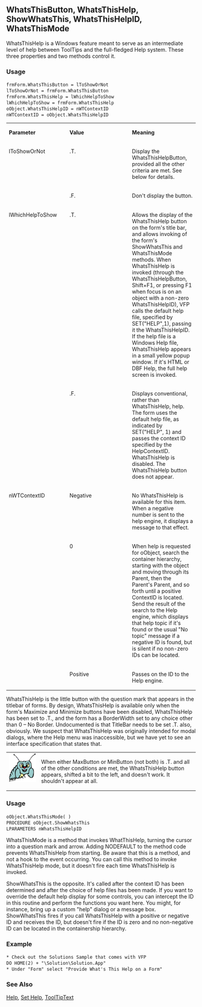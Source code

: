 ## WhatsThisButton, WhatsThisHelp, ShowWhatsThis, WhatsThisHelpID, WhatsThisMode

WhatsThisHelp is a Windows feature meant to serve as an intermediate level of help between ToolTips and the full-fledged Help system. These three properties and two methods control it.

### Usage

```foxpro
frmForm.WhatsThisButton = lToShowOrNot
lToShowOrNot = frmForm.WhatsThisButton
frmForm.WhatsThisHelp = lWhichHelpToShow
lWhichHelpToShow = frmForm.WhatsThisHelp
oObject.WhatsThisHelpID = nWTContextID
nWTContextID = oObject.WhatsThisHelpID
```
<table>
<tr>
  <td width="32%" valign="top">
  <p><b>Parameter</b></p>
  </td>
  <td width="23%" valign="top">
  <p><b>Value</b></p>
  </td>
  <td width="45%" valign="top">
  <p><b>Meaning</b></p>
  </td>
 </tr>
<tr>
  <td width="32%" rowspan="2" valign="top">
  <p>lToShowOrNot</p>
  </td>
  <td width="23%" valign="top">
  <p>.T.</p>
  </td>
  <td width="45%" valign="top">
  <p>Display the WhatsThisHelpButton, provided all the other criteria are met. See below for details.</p>
  </td>
 </tr>
<tr>
  <td width="33%" valign="top">
  <p>.F.</p>
  </td>
  <td width="67%" valign="top">
  <p>Don't display the button.</p>
  </td>
 </tr>
<tr>
  <td width="32%" rowspan="2" valign="top">
  <p>lWhichHelpToShow</p>
  </td>
  <td width="23%" valign="top">
  <p>.T.</p>
  </td>
  <td width="45%" valign="top">
  <p>Allows the display of the WhatsThisHelp button on the form's title bar, and allows invoking of the form's ShowWhatsThis and WhatsThisMode methods. When WhatsThisHelp is invoked (through the WhatsThisHelpButton, Shift+F1, or pressing F1 when focus is on an object with a non-zero WhatsThisHelpID), VFP calls the default help file, specified by SET(&quot;HELP&quot;,1), passing it the WhatsThisHelpID. If the help file is a Windows Help file, WhatsThisHelp appears in a small yellow popup window. If it's HTML or DBF Help, the full help screen is invoked.</p>
  </td>
 </tr>
<tr>
  <td width="33%" valign="top">
  <p>.F.</p>
  </td>
  <td width="67%" valign="top">
  <p>Displays conventional, rather than WhatsThisHelp, help. The form uses the default help file, as indicated by SET(&quot;HELP&quot;, 1) and passes the context ID specified by the HelpContextID. WhatsThisHelp is disabled. The WhatsThisHelp button does not appear. </p>
  </td>
 </tr>
<tr>
  <td width="32%" rowspan="3" valign="top">
  <p>nWTContextID</p>
  </td>
  <td width="23%" valign="top">
  <p>Negative </p>
  </td>
  <td width="45%" valign="top">
  <p>No WhatsThisHelp is available for this item. When a negative number is sent to the help engine, it displays a message to that effect.</p>
  </td>
 </tr>
<tr>
  <td width="33%" valign="top">
  <p>0</p>
  </td>
  <td width="67%" valign="top">
  <p>When help is requested for oObject, search the container hierarchy, starting with the object and moving through its Parent, then the Parent's Parent, and so forth until a positive ContextID is located. Send the result of the search to the Help engine, which displays that help topic if it's found or the usual &quot;No topic&quot; message if a negative ID is found, but is silent if no non-zero IDs can be located.</p>
  </td>
 </tr>
<tr>
  <td width="33%" valign="top">
  <p>Positive</p>
  </td>
  <td width="67%" valign="top">
  <p>Passes on the ID to the Help engine.</p>
  </td>
 </tr>
</table>

WhatsThisHelp is the little button with the question mark that appears in the titlebar of forms. By design, WhatsThisHelp is available only when the form's Maximize and Minimize buttons have been disabled, WhatsThisHelp has been set to .T., and the form has a BorderWidth set to any choice other than 0 &ndash; No Border. Undocumented is that TitleBar needs to be set .T. also, obviously. We suspect that WhatsThisHelp was originally intended for modal dialogs, where the Help menu was inaccessible, but we have yet to see an interface specification that states that. 

<table>
<tr>
  <td width="17%" valign="top">
<img width="95" height="77" src="bug.gif">
  </td>
  <td width="83%">
  <p>When either MaxButton or MinButton (not both) is .T. and all of the other conditions are met, the WhatsThisHelp button appears, shifted a bit to the left, and doesn't work. It shouldn't appear at all.</p>
  </td>
 </tr>
</table>

### Usage

```foxpro
oObject.WhatsThisMode( )
PROCEDURE oObject.ShowWhatsThis
LPARAMETERS nWhatsThisHelpID
```

WhatsThisMode is a method that invokes WhatThisHelp, turning the cursor into a question mark and arrow. Adding NODEFAULT to the method code prevents WhatsThisHelp from starting. Be aware that this is a method, and not a hook to the event occurring. You can call this method to invoke WhatsThisHelp mode, but it doesn't fire each time WhatsThisHelp is invoked.

ShowWhatsThis is the opposite. It's called after the context ID has been determined and after the choice of help files has been made. If you want to override the default help display for some controls, you can intercept the ID in this routine and perform the functions you want here. You might, for instance, bring up a custom "help" dialog or a message box. ShowWhatsThis fires if you call WhatsThisHelp with a positive or negative ID and receives the ID, but doesn't fire if the ID is zero and no non-negative ID can be located in the containership hierarchy. 

### Example

```foxpro
* Check out the Solutions Sample that comes with VFP
DO HOME(2) + "\Solution\Solution.App"
* Under "Form" select "Provide What's This Help on a Form"
```
### See Also

[Help](s4g116.md), [Set Help](s4g116.md), [ToolTipText](s4g626.md)
